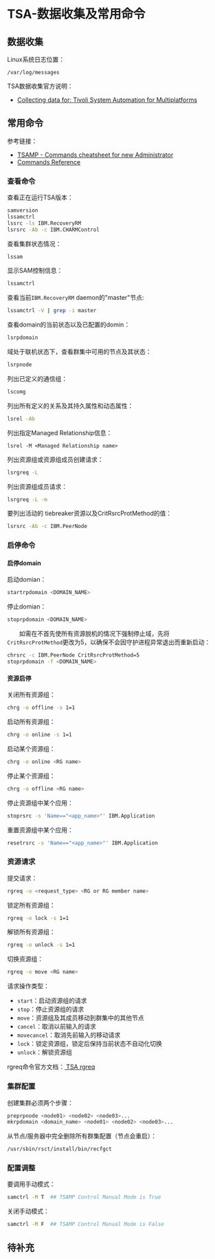 # TSA-数据收集及常用命令
## 数据收集
Linux系统日志位置：
```
/var/log/messages
```
TSA数据收集官方说明：
- [Collecting data for: Tivoli System Automation for Multiplatforms](https://www.ibm.com/support/pages/collecting-data-tivoli-system-automation-multiplatforms)

## 常用命令
参考链接：
- [TSAMP - Commands cheatsheet for new Administrator ](https://www.ibm.com/support/pages/tsamp-commands-cheatsheet-new-administrator)
- [Commands Reference](https://www.ibm.com/docs/en/tsafm/4.1.1?topic=reference-commands)

### 查看命令
查看正在运行TSA版本：
```sh
samversion
lssamctrl
lssrc -ls IBM.RecoveryRM
lsrsrc -Ab -c IBM.CHARMControl
```
查看集群状态情况：
```sh
lssam
```
显示SAM控制信息：
```sh
lssamctrl
```
查看当前`IBM.RecoveryRM` daemon的"master"节点:
```sh
lssamctrl -V | grep -i master
```
查看domain的当前状态以及已配置的domin：
```sh
lsrpdomain
```
域处于联机状态下，查看群集中可用的节点及其状态：
```sh
lsrpnode
```
列出已定义的通信组：
```sh
lscomg
```
列出所有定义的关系及其持久属性和动态属性：
```sh
lsrel -Ab
```
列出指定Managed Relationship信息：
```
lsrel -M <Managed Relationship name>
```
列出资源组或资源组成员创建请求：
```sh
lsrgreq -L
```
列出资源组成员请求：
```sh
lsrgreq -L -m
```
要列出活动的 tiebreaker资源以及CritRsrcProtMethod的值：
```sh
lsrsrc -Ab -c IBM.PeerNode
```
### 启停命令
#### 启停domain
启动domian：
```sh
startrpdomain <DOMAIN_NAME>
```
停止domian：
```sh
stoprpdomain <DOMAIN_NAME>
```
&#8195;&#8195;如需在不首先使所有资源脱机的情况下强制停止域，先将`CritRsrcProtMethod`更改为5，以确保不会因守护进程异常退出而重新启动：
```sh
chrsrc -c IBM.PeerNode CritRsrcProtMethod=5
stoprpdomain -f <DOMAIN_NAME>
```
#### 资源启停
关闭所有资源组：
```sh
chrg -o offline -s 1=1
```
启动所有资源组：
```sh
chrg -o online -s 1=1
```
启动某个资源组：
```sh
chrg -o online <RG name>
```
停止某个资源组：
```sh
chrg -o offline <RG name>
```
停止资源组中某个应用：
```sh
stoprsrc -s 'Name=="<app_name>"' IBM.Application
```
重置资源组中某个应用：
```sh
resetrsrc -s 'Name=="<app_name>"' IBM.Application
```
### 资源请求
提交请求：
```sh
rgreq -o <request_type> <RG or RG member name>
```
锁定所有资源组：
```sh
rgreq -o lock -s 1=1
```
解锁所有资源组：
```sh
rgreq -o unlock -s 1=1
```
切换资源组：
```sh
rgreq -o move <RG name>
```
请求操作类型：
- `start`：启动资源组的请求
- `stop`：停止资源组的请求
- `move`：资源组及其成员移动到群集中的其他节点
- `cancel`：取消以前输入的请求
- `movecancel`：取消先前输入的移动请求
- `lock`：锁定资源组，锁定后保持当前状态不自动化切换
- `unlock`：解锁资源组

rgreq命令官方文档：[ TSA rgreq](https://www.ibm.com/docs/en/tsafm/4.1.1?topic=reference-rgreq#rgreq)
### 集群配置
创建集群必须两个步骤：
```sh
preprpnode <node01> <node02> <node03>...
mkrpdomain <domain_name> <node01> <node02> <node03>...
```
从节点/服务器中完全删除所有群集配置（节点会重启）：
```sh
/usr/sbin/rsct/install/bin/recfgct
```
### 配置调整
要调用手动模式：
```sh
samctrl -M T  ## TSAMP Control Manual Mode is True
```
关闭手动模式：
```sh
samctrl -M F  ## TSAMP Control Manual Mode is False
```
## 待补充